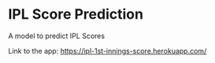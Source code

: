 # IPL Score Prediction
A model to predict IPL Scores

Link to the app: https://ipl-1st-innings-score.herokuapp.com/
